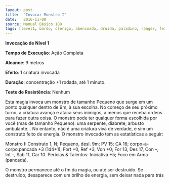 ```yaml
---
layout: post
title:  "Invocar Monstro I"
date:   2016-11-08
source: Manual Básico.188
tags: [level1, bardo, clerigo, abencoado, druida, paladino, ranger, feiticeiro, mago, invocacao, completa, metros, outro, concentracao, rodadas, minuto, nenhum]
---
```


**Invocação de Nível 1**

**Tempo de Execução**: Ação Completa

**Alcance**: 9 metros

**Efeito**: 1 criatura invocada

**Duração**: concentração +1 rodada, até 1 minuto.

**Teste de Resistência**: Nenhum

Esta magia invoca um monstro de tamanho Pequeno que surge em um ponto qualquer dentro de 9m, à sua escolha. No começo de seu próximo turno, a criatura
avança e ataca seus inimigos, a menos que receba ordens para fazer outra coisa.
O monstro pode ter qualquer forma escolhida por você (mas de tamanho Pequeno): uma serpente, diabrete, arbusto ambulante... No entanto, não é uma criatura viva de verdade, e sim um construto feito de energia. O monstro invocado tem as estatísticas a seguir:

Monstro I: Construto 1, N; Pequeno, desl. 9m; PV 15; CA 16; 
corpo-a-corpo:pancada +3 (1d4+1); 
Fort +0, Ref +3, Von +0;
For 13, Des 17, Con –, Int –, Sab 11, Car 10. 
Perícias & Talentos: Iniciativa +5;
Foco em Arma (pancada).

O monstro permanece até o fm da magia, ou até ser destruído. Se destruído, desaparece com um brilho de energia, sem deixar nada para trás
